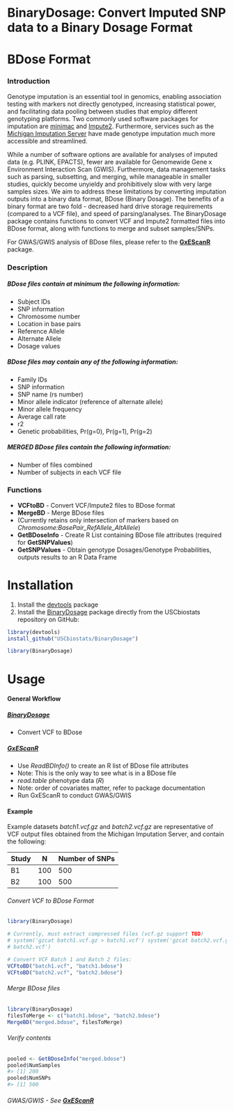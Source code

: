 BinaryDosage: Convert Imputed SNP data to a Binary Dosage Format
================

BDose Format
============

### Introduction

Genotype imputation is an essential tool in genomics, enabling association testing with markers not directly genotyped, increasing statistical power, and facilitating data pooling between studies that employ different genotyping platforms. Two commonly used software packages for imputation are [minimac](https://genome.sph.umich.edu/wiki/Minimac) and [Impute2](http://mathgen.stats.ox.ac.uk/impute/impute_v2.html). Furthermore, services such as the [Michigan Imputation Server](https://imputationserver.sph.umich.edu/index.html) have made genotype imputation much more accessible and streamlined.

While a number of software options are available for analyses of imputed data (e.g. PLINK, EPACTS), fewer are available for Genomewide Gene x Environment Interaction Scan (GWIS). Furthermore, data management tasks such as parsing, subsetting, and merging, while manageable in smaller studies, quickly become unyieldy and prohibitively slow with very large samples sizes. We aim to address these limitations by converting imputation outputs into a binary data format, BDose (Binary Dosage). The benefits of a binary format are two fold - decreased hard drive storage requirements (compared to a VCF file), and speed of parsing/analyses. The BinaryDosage package contains functions to convert VCF and Impute2 formatted files into BDose format, along with functions to merge and subset samples/SNPs.

For GWAS/GWIS analysis of BDose files, please refer to the [**GxEScanR**](https://github.com/USCbiostats/GxEScanR) package.

### Description

##### BDose files contain at minimum the following information:

-   Subject IDs
-   SNP information
-   Chromosome number
-   Location in base pairs
-   Reference Allele
-   Alternate Allele
-   Dosage values

##### BDose files may contain any of the following information:

-   Family IDs
-   SNP information
-   SNP name (rs number)
-   Minor allele indicator (reference of alternate allele)
-   Minor allele frequency
-   Average call rate
-   r2
-   Genetic probabilities, Pr(g=0), Pr(g=1), Pr(g=2)

##### MERGED BDose files contain the following information:

-   Number of files combined
-   Number of subjects in each VCF file

### Functions

-   **VCFtoBD** - Convert VCF/Impute2 files to BDose format
-   **MergeBD** - Merge BDose files
-   (Currently retains only intersection of markers based on *Chromosome:BasePair\_RefAllele\_AltAllele*)
-   **GetBDoseInfo** - Create R List containing BDose file attributes (required for **GetSNPValues**)
-   **GetSNPValues** - Obtain genotype Dosages/Genotype Probabilities, outputs results to an R Data Frame

Installation
============

1.  Install the [devtools](https://github.com/hadley/devtools) package
2.  Install the [BinaryDosage](https://github.com/USCbiostats/BinaryDosage) package directly from the USCbiostats repository on GitHub:

``` r
library(devtools)
install_github("USCbiostats/BinaryDosage")

library(BinaryDosage)
```

Usage
=====

#### General Workflow

##### [**BinaryDosage**](https://github.com/USCbiostats/BinaryDosage)

-   Convert VCF to BDose

##### [**GxEScanR**](https://github.com/USCbiostats/GxEScanR)

-   Use *ReadBDInfo()* to create an R list of BDose file attributes
-   Note: This is the only way to see what is in a BDose file
-   *read.table* phenotype data (*R*)
-   Note: order of covariates matter, refer to package documentation
-   Run GxEScanR to conduct GWAS/GWIS

#### Example

Example datasets *batch1.vcf.gz* and *batch2.vcf.gz* are representative of VCF output files obtained from the Michigan Imputation Server, and contain the following:

| Study | N   | Number of SNPs |
|-------|-----|----------------|
| B1    | 100 | 500            |
| B2    | 100 | 500            |

###### Convert VCF to BDose Format

``` r
library(BinaryDosage)

# Currently, must extract compressed files (vcf.gz support TBD)
# system('gzcat batch1.vcf.gz > batch1.vcf') system('gzcat batch2.vcf.gz >
# batch2.vcf')

# Convert VCF Batch 1 and Batch 2 files:
VCFtoBD("batch1.vcf", "batch1.bdose")
VCFtoBD("batch2.vcf", "batch2.bdose")
```

<!-- ``` {r, eval = T, message = F, collapse = T} -->
<!-- bdose1 <- GetBinaryDosageInfo("./example/batch1.bdose") -->
<!-- -->
<!-- bdose1$NumSamples -->
<!-- bdose1$NumSNPs -->
<!-- ``` -->
###### Merge BDose files

``` r
library(BinaryDosage)
filesToMerge <- c("batch1.bdose", "batch2.bdose")
MergeBD("merged.bdose", filesToMerge)
```

###### Verify contents

``` r
pooled <- GetBDoseInfo("merged.bdose")
pooled$NumSamples
#> [1] 200
pooled$NumSNPs
#> [1] 500
```

###### GWAS/GWIS - See [**GxEScanR**](https://github.com/USCbiostats/GxEScanR)
